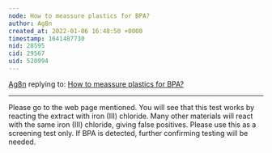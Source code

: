 ```yaml
---
node: How to meassure plastics for BPA?
author: Ag8n
created_at: 2022-01-06 16:48:50 +0000
timestamp: 1641487730
nid: 28595
cid: 29567
uid: 520994
---
```




[Ag8n](../profile/Ag8n) replying to: [How to meassure plastics for BPA?](../notes/Ironman/12-29-2021/how-to-meassure-plastics-for-bpa)

----
Please go to the web page mentioned.  You will see that this test works by reacting the extract with iron (III) chloride.  Many other materials will react with the same iron (III) chloride, giving false positives.  Please use this as a screening test only.  If BPA is detected, further confirming testing will be needed.
